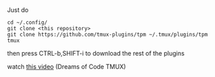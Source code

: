 Just do

```
cd ~/.config/
git clone <this repository>
git clone https://github.com/tmux-plugins/tpm ~/.tmux/plugins/tpm
tmux
```
then press CTRL-b,SHIFT-i to download the rest of the plugins

watch [this video](https://youtu.be/DzNmUNvnB04?si=XDTRil7VVKl0kKvb) (Dreams of Code TMUX)

